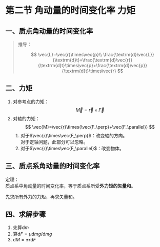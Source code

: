 # 第二节 角动量的时间变化率 力矩

## 一、质点角动量的时间变化率

> 推导：
>
> $$
> \vec{L}=\vec{r}\times\vec{p}\\
> \frac{\textrm{d}\vec{L}}{\textrm{d}t}=\frac{\textrm{d}\vec{r}}{\textrm{d}t}\times\vec{p}+\frac{\textrm{d}\vec{p}}{\textrm{d}t}\times\vec{r}
> $$

## 二、力矩

1. 对参考点的力矩：
   $$
   \vec{M}=\vec{r}\times\vec{F}
   $$
2. 对轴的力矩：
   $$
   \vec{M}=\vec{r}\times(\vec{F_\perp}+\vec{F_\parallel})
   $$
   1. 对于$\vec{r}\times\vec{F_\perp}$：改变轴的方向。  
      对于定轴问题，此部分可以忽略。
   2. 对于$\vec{r}\times\vec{F_\parallel}$：改变物体。

## 三、质点系角动量的时间变化率

定理：  
质点系中角动量的时间变化率，等于质点系所受**外力矩的矢量和**。

先求所有外力的力矩，再求矢量和。

## 四、求解步骤

1. 先算$\textrm{d}m$
2. 算$\textrm{d}F=\mu\textrm{d}mg/\textrm{d}mg$
3. $\textrm{d}M=\pm r\textrm{d}F$
